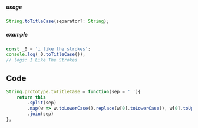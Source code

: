 ##### usage
~~~ts
String.toTitleCase(separator?: String);
~~~
##### example 
~~~js
const _0 = 'i like the strokes';
console.log(_0.toTitleCase());
// logs: I Like The Strokes
~~~

## Code
~~~js
String.prototype.toTitleCase = function(sep = ' '){
	return this
		.split(sep)
		.map(w => w.toLowerCase().replace(w[0].toLowerCase(), w[0].toUpperCase()))
		.join(sep)
};
~~~

